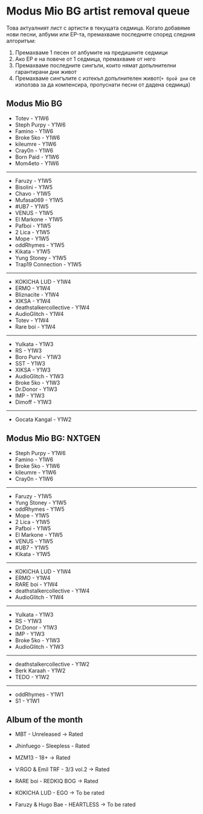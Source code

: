 # Modus Mio BG artist removal queue
Това актуалният лист с артисти в текущата седмица. Когато добавяме нови песни, албуми или EP-та, премахваме последните според следния алгоритъм:

1. Премахваме 1 песен от албумите на предишните седмици
1. Ако EP е на повече от 1 седмица, премахваме от него
1. Премахваме последните сингъли, които нямат допълнителни гарантирани дни живот
1. Премахваме сингълите с изтекъл допълнителен живот(`+ брой дни` се използва за да компенсира, пропуснати песни от дадена седмица)

## Modus Mio BG <!------------------------------------------------------------------------------------------->

- Totev - Y1W6
- Steph Purpy - Y1W6
- Famino - Y1W6
- Broke 5ko - Y1W6
- kileumre - Y1W6
- Cray0n - Y1W6
- Born Paid - Y1W6
- Mom4eto - Y1W6

---

- Faruzy - Y1W5
- Bisolini - Y1W5
- Chavo - Y1W5
- Mufasa069 - Y1W5
- #UB7 - Y1W5
- VENUS - Y1W5
- El Markone - Y1W5
- Pafboi - Y1W5
- 2 Lica - Y1W5
- Mope - Y1W5
- oddRhymes - Y1W5
- Kikata - Y1W5
- Yung Stoney - Y1W5
- Trap19 Connection - Y1W5

---

- KOKICHA LUD - Y1W4
- ERMO - Y1W4
- Bliznacite - Y1W4
- XIKSA - Y1W4
- deathstalkercollective - Y1W4
- AudioGlitch - Y1W4
- Totev - Y1W4
- Rare boi - Y1W4

---

- Yulkata - Y1W3
- RS - Y1W3
- Boro Purvi - Y1W3
- SST - Y1W3
- XIKSA - Y1W3
- AudioGlitch - Y1W3
- Broke 5ko - Y1W3
- Dr.Donor - Y1W3
- IMP - Y1W3
- Dimoff - Y1W3

---

- Gocata Kangal - Y1W2


## Modus Mio BG: NXTGEN <!---------------------------------------------------------------------------------->

- Steph Purpy - Y1W6
- Famino - Y1W6
- Broke 5ko - Y1W6
- kileumre - Y1W6
- Cray0n - Y1W6

---

- Faruzy - Y1W5
- Yung Stoney - Y1W5
- oddRhymes - Y1W5
- Mope - Y1W5
- 2 Lica - Y1W5
- Pafboi - Y1W5
- El Markone - Y1W5
- VENUS - Y1W5
- #UB7 - Y1W5
- Kikata - Y1W5

---

- KOKICHA LUD - Y1W4
- ERMO - Y1W4
- RARE boi - Y1W4
- deathstalkercollective - Y1W4
- AudioGlitch - Y1W4

---

- Yulkata - Y1W3
- RS - Y1W3
- Dr.Donor - Y1W3
- IMP - Y1W3
- Broke 5ko - Y1W3
- AudioGlitch - Y1W3

---

- deathstalkercollective - Y1W2
- Berk Karaah - Y1W2
- TEDO - Y1W2

---

- oddRhymes - Y1W1
- S1 - Y1W1

## Album of the month <!------------------------------------------------------------------------------------->

- MBT - Unreleased -> Rated
- Jhinfuego - Sleepless - Rated
- MZM13 - 18+ -> Rated
- V:RGO & Emil TRF - 3/3 vol.2 -> Rated
- RARE boi - REDKIQ BOG -> Rated
- KOKICHA LUD - EGO -> To be rated

- Faruzy & Hugo Bae - HEARTLESS -> To be rated
